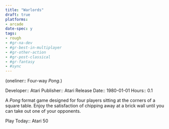 ```yaml
---
title: "Warlords"
draft: true
platforms:
- arcade
date-spec: y
tags:
- rough
- #gr-na-dev 
- #gr-best-in-multiplayer 
- #gr-other-action
- #gr-post-classical 
- #gr-fantasy 
- #sync
---
```


(oneliner:: Four-way *Pong*.)

Developer:: Atari
Publisher:: Atari
Release Date:: 1980-01-01
Hours:: 0.1

A *Pong* format game designed for four players sitting at the corners of a square table. Enjoy the satisfaction of chipping away at a brick wall until you can take out one of your opponents.

Play Today:: Atari 50